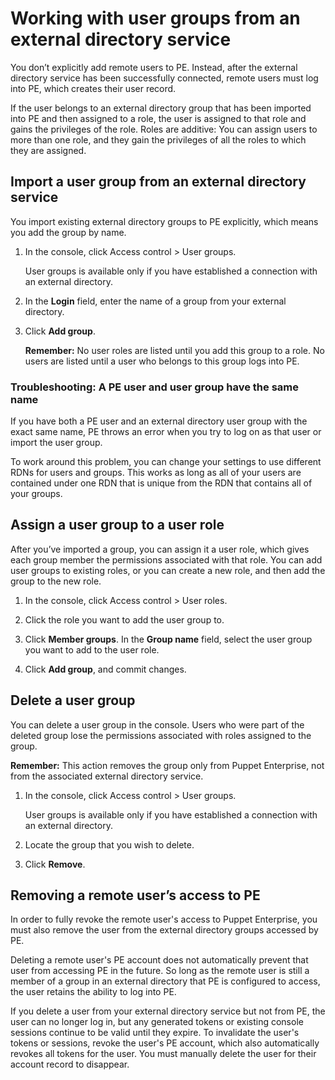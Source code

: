 # Working with user groups from an external directory service

You don’t explicitly add remote users to PE. Instead, after the external directory service has been successfully connected, remote users must log into PE, which creates their user record.

If the user belongs to an external directory group that has been imported into PE and then assigned to a role, the user is assigned to that role and gains the privileges of the role. Roles are additive: You can assign users to more than one role, and they gain the privileges of all the roles to which they are assigned.

## Import a user group from an external directory service

You import existing external directory groups to PE explicitly, which means you add the group by name.

1.  In the console, click Access control \> User groups.

    User groups is available only if you have established a connection with an external directory.

2.  In the **Login** field, enter the name of a group from your external directory.

3.  Click **Add group**.

    **Remember:** No user roles are listed until you add this group to a role. No users are listed until a user who belongs to this group logs into PE.


### Troubleshooting: A PE user and user group have the same name

If you have both a PE user and an external directory user group with the exact same name, PE throws an error when you try to log on as that user or import the user group.

To work around this problem, you can change your settings to use different RDNs for users and groups. This works as long as all of your users are contained under one RDN that is unique from the RDN that contains all of your groups.

## Assign a user group to a user role

After you’ve imported a group, you can assign it a user role, which gives each group member the permissions associated with that role. You can add user groups to existing roles, or you can create a new role, and then add the group to the new role.

1.  In the console, click Access control \> User roles.

2.  Click the role you want to add the user group to.

3.  Click **Member groups**. In the **Group name** field, select the user group you want to add to the user role.

4.  Click **Add group**, and commit changes.


## Delete a user group

You can delete a user group in the console. Users who were part of the deleted group lose the permissions associated with roles assigned to the group.

**Remember:** This action removes the group only from Puppet Enterprise, not from the associated external directory service.

1.  In the console, click Access control \> User groups.

    User groups is available only if you have established a connection with an external directory.

2.  Locate the group that you wish to delete.

3.  Click **Remove**.


## Removing a remote user’s access to PE

In order to fully revoke the remote user's access to Puppet Enterprise, you must also remove the user from the external directory groups accessed by PE.

Deleting a remote user's PE account does not automatically prevent that user from accessing PE in the future. So long as the remote user is still a member of a group in an external directory that PE is configured to access, the user retains the ability to log into PE.

If you delete a user from your external directory service but not from PE, the user can no longer log in, but any generated tokens or existing console sessions continue to be valid until they expire. To invalidate the user's tokens or sessions, revoke the user's PE account, which also automatically revokes all tokens for the user. You must manually delete the user for their account record to disappear.

